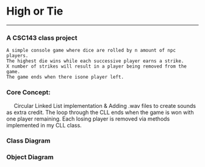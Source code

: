 # High or Tie
---
### A CSC143 class project
    A simple console game where dice are rolled by n amount of npc players. 
    The highest die wins while each successive player earns a strike.
    X number of strikes will result in a player being removed from the game.
    The game ends when there isone player left.

### Core Concept:
&nbsp;&nbsp;&nbsp;&nbsp;&nbsp;Circular Linked List implementation & Adding .wav files to create sounds as extra credit.
The loop through the CLL ends when the game is won with one player remaining. Each losing player is removed via methods
implemented in my CLL class. 

### Class Diagram
[](readMeImages/umlClassDiagram.png)

### Object Diagram
[](readMeImages/umlObjectDiagram.png)
    
